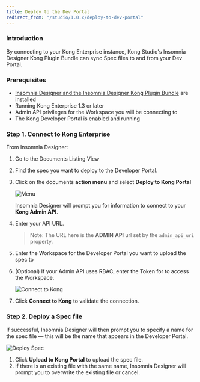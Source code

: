 ```yaml
---
title: Deploy to the Dev Portal
redirect_from: "/studio/1.0.x/deploy-to-dev-portal"
---
```


### Introduction

By connecting to your Kong Enterprise instance, Kong Studio's Insomnia Designer
Kong Plugin Bundle can sync Spec files to and from your Dev Portal.

### Prerequisites

* [Insomnia Designer and the Insomnia Designer Kong Plugin Bundle](/studio/{{page.kong_version}}/download-install) are installed
* Running Kong Enterprise 1.3 or later
* Admin API privileges for the Workspace you will be connecting to
* The Kong Developer Portal is enabled and running

### Step 1. Connect to Kong Enterprise

From Insomnia Designer:

1. Go to the Documents Listing View
2. Find the spec you want to deploy to the Developer Portal.
3. Click on the documents **action menu** and select **Deploy to Kong Portal**

    ![Menu](https://s3.amazonaws.com/helpscout.net/docs/assets/59e383122c7d3a40f0ed78e2/images/5ea7f9d02c7d3a7e9aebbe6e/file-ZA5DLrBBPs.png)


      Insomnia Designer will prompt you for information to connect to your **Kong Admin API**.


4. Enter your API URL.

    > Note: The URL here is the **ADMIN** **API** url set by the `admin_api_uri` property.

5. Enter the Workspace for the Developer Portal you want to upload the spec  to
6. (Optional) If your Admin API uses RBAC, enter the Token for to access the Workspace.


    ![Connect to Kong](https://s3.amazonaws.com/helpscout.net/docs/assets/59e383122c7d3a40f0ed78e2/images/5ea7fa1a2c7d3a7e9aebbe7d/file-aY1ixNgXnh.png)

6. Click **Connect to Kong** to validate the connection.


### Step 2. Deploy a Spec file

If successful, Insomnia Designer will then prompt you to specify a name for the spec file &mdash; this will be the name that appears in the Developer Portal.

![Deploy Spec](https://s3.amazonaws.com/helpscout.net/docs/assets/59e383122c7d3a40f0ed78e2/images/5ea7fa7b04286364bc991bb9/file-jzWwnImfbw.png)

1. Click **Upload to Kong Portal** to upload the spec file.
2. If there is an existing file with the same name, Insomnia Designer will prompt you to overwrite the existing file or cancel.

